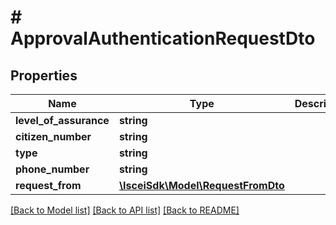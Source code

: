 # # ApprovalAuthenticationRequestDto

## Properties

Name | Type | Description | Notes
------------ | ------------- | ------------- | -------------
**level_of_assurance** | **string** |  | [optional]
**citizen_number** | **string** |  |
**type** | **string** |  |
**phone_number** | **string** |  | [optional]
**request_from** | [**\IsceiSdk\Model\RequestFromDto**](RequestFromDto.md) |  | [optional]

[[Back to Model list]](../../README.md#models) [[Back to API list]](../../README.md#endpoints) [[Back to README]](../../README.md)

